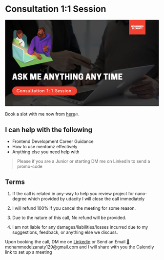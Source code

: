 # Consultation 1:1 Session

![internship-cover](../images/consultaion-cover.png)

Book a slot with me now from [here](https://www.mentomz.com)🔥.

## I can help with the following

- Frontend Development Career Guidance
- How to use mentomz effectively
- Anything else you need help with

> Please if you are a Junior or starting DM me on LinkedIn to send a promo-code

## Terms

1. If the call is related in any-way to help you review project for nano-degree which provided by udacity I will close the call immediately  

2. I will refund 100% if you cancel the meeting for some reason.

3. Due to the nature of this call, No refund will be provided.

4. I am not liable for any damages/liabilities/losses incurred due to my suggestions, feedback, or anything else we discuss.

Upon booking the call, DM me on [Linkedin](https://www.linkedin.com/in/moelzanaty3) or Send an Email [📧 mohammedelzanaty129@gmail.com](mailto:mohammedelzanaty129@gmail.com) and I will share with you the Calendly link to set up a meeting
